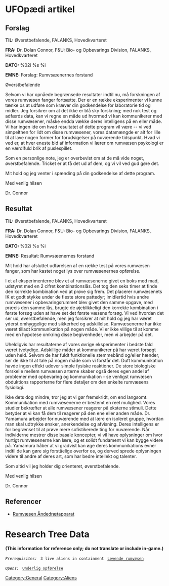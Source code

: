 # UFOpædi artikel

## Forslag

**TIL:** Øverstbefalende, FALANKS, Hovedkvarteret

**FRA:** Dr. Dolan Connor, F&U: Bio- og Opbevarings Division, FALANKS,
Hovedkvarteret

**DATO:** %02i %s %i

**EMNE:** Forslag: Rumvsæenernes forstand

Øverstbefalende

Selvom vi har opnåede begrænsede resultater indtil nu, må forskningen af
vores rumvæsen fanger fortsætte. Der er en række eksperimenter vi kunne
tænke os at udføre som kræver din godkendelse for laboratorie tid og
midler. Jeg forsikrer om at det ikke er blå sky forskning; med nok test
og adfærds data, kan vi regne en måde ud hvormed vi kan kommunikerer med
disse rumvæsener, måske endda vække deres intelligens på en eller måde.
Vi har ingen ide om hvad resultatet af dette program vil være -- vi ved
simpelthen for lidt om disse rumvæsener, vores datamængde er alt for
lille til at lave nogen former for forudsigelser på nuværende tidspunkt.
Hvad vi ved er, at hver eneste bid af information vi lærer om rumvæsen
psykologi er en værdifuld brik af puslespillet.

Som en personlige note, jeg er overbevist om at de må vide noget,
øverstbefalende. Tricket er at få det ud af dem, og vi vil ved gud gøre
det.

Mit hold og jeg venter i spænding på din godkendelse af dette program.

Med venlig hilsen

Dr. Connor

## Resultat

**TIL:** Øverstbefalende, FALANKS, Hovedkvarteret

**FRA:** Dr. Dolan Connor, F&U: Bio- og Opbevarings Division, FALANKS,
Hovedkvarteret

**DATO:** %02i %s %i

**EMNE:** Resultat: Rumvsæenernes forstand

Mit hold har afsluttet udførelsen af en række test på vores rumvæsen
fanger, som har kastet noget lys over rumvæsenernes opførelse.

I et af eksperimenterne blev et af rumvæsenerne givet en boks med mad,
udstyret med en 2 cifret kombinationslås. Det tog den seks timer at
finde den korrekte kombination ved at prøve sig frem. Det placerer
rumvæsenets IK et godt stykke under de fleste store pattedyr; imidlertid
hvis andre rumvæsener i opbevaringsrummet blev givet den samme opgave,
med præcis den samme lås, brugte de øjeblikkeligt den korrekte
kombination i første forsøg uden at have set det første væsens forsøg.
Vi ved hvordan det ser ud, øverstbefalende, men jeg forsikrer at mit
hold og jeg har været yderst omhyggelige med sikkerhed og adskillelse.
Rumvæsenerne har ikke været tilladt kommunikation på nogen måde. Vi er
ikke villige til at komme med en hypotese omkring disse begivenheder,
men vi arbejder på det.

Uheldigvis har resultaterne af vores øvrige eksperimenter i bedste fald
været tvetydige. Adskillige måder at kommunikerer på har været forsøgt
uden held. Selvom de har fuldt funktionelle stemmebånd og/eller hænder,
ser de ikke til at tale på nogen måde som vi forstår det. Duft
kommunikation havde ingen effekt udover simple fysiske reaktioner. De
store biologiske forskelle mellem rumvæsen arterne skaber også deres
egen andel af problemer med opbevaring og kommunikation - se venligst
rumvæsen obduktions rapporterne for flere detaljer om den enkelte
rumvæsens fysiologi.

Ikke dets dog mindre, tror jeg at vi gør fremskridt, om end langsomt.
Kommunikation med rumvæsenerne er bestemt en reel mulighed. Vores
studier bekræfter at alle rumvæsener reagerer på eksterne stimuli. Dette
betyder at vi kan få dem til reagerer på den ene eller anden måde. Dr.
Yamamura arbejder for nuværende med at lære en isoleret gruppe, hvordan
man skal udtrykke ønsker, anerkendelse og afvisning. Deres intelligens
er for begrænset til at prøve mere sofistikerede ting for nuværende. Når
individerne mestrer disse basale koncepter, vi vil have oplysninger om
hvor hurtigt rumvæsenerne kan lære, og et solidt fundament vi kan bygge
videre på. Yamamura håber at vi gradvist kan øge deres kommunikations
evner indtil de kan gøre sig forståelige overfor os, og derved sprede
oplysningen videre til andre af deres art, som har bedre intellekt og
talenter.

Som altid vil jeg holder dig orienteret, øverstbefalende.

Med venlig hilsen

Dr. Connor

## Referencer

- [Rumvæsen
  Åndedrætapparat](Forskning/Rumvæsen-åndedrætapparat "wikilink")

# Research Tree Data

**(This information for reference only; do not translate or include
in-game.)**

*`Prerequisites:`*
` 3 live aliens in containment`
` `[`Levende rumvæsen`](Rumvæsener/Levende_rumvæsen "wikilink")

*`Opens:`*
` `[`Underlig opførelse`](Rumvæsener/Underlig_opførsel "wikilink")

[Category:General](Category:General "wikilink")
[Category:Aliens](Category:Aliens "wikilink")